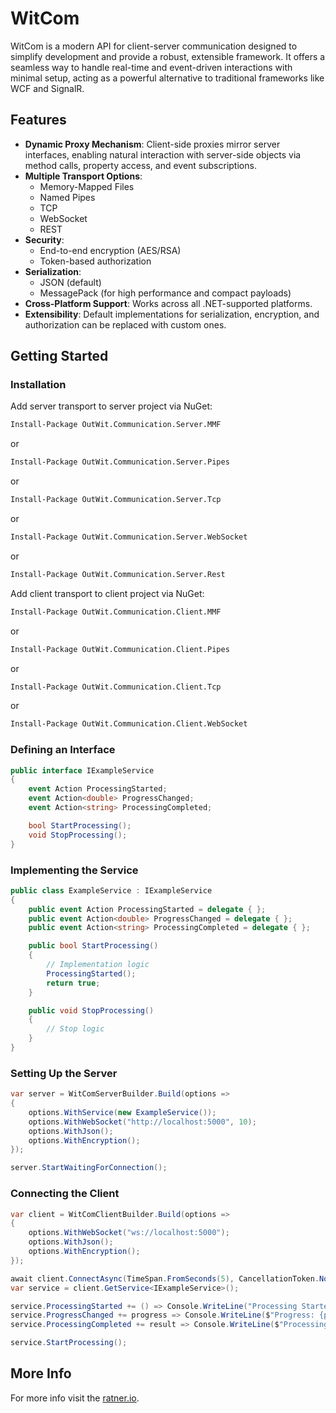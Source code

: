 # WitCom

WitCom is a modern API for client-server communication designed to simplify development and provide a robust, extensible framework. It offers a seamless way to handle real-time and event-driven interactions with minimal setup, acting as a powerful alternative to traditional frameworks like WCF and SignalR.

## Features

- **Dynamic Proxy Mechanism**: Client-side proxies mirror server interfaces, enabling natural interaction with server-side objects via method calls, property access, and event subscriptions.
- **Multiple Transport Options**:
  - Memory-Mapped Files
  - Named Pipes
  - TCP
  - WebSocket
  - REST
- **Security**:
  - End-to-end encryption (AES/RSA)
  - Token-based authorization
- **Serialization**:
  - JSON (default)
  - MessagePack (for high performance and compact payloads)
- **Cross-Platform Support**: Works across all .NET-supported platforms.
- **Extensibility**: Default implementations for serialization, encryption, and authorization can be replaced with custom ones.

## Getting Started

### Installation
Add server transport to server project via NuGet:
```bash
Install-Package OutWit.Communication.Server.MMF
```
or
```bash
Install-Package OutWit.Communication.Server.Pipes
```
or
```bash
Install-Package OutWit.Communication.Server.Tcp
```
or
```bash
Install-Package OutWit.Communication.Server.WebSocket
```
or
```bash
Install-Package OutWit.Communication.Server.Rest
```

Add client transport to client project via NuGet:
```bash
Install-Package OutWit.Communication.Client.MMF
```
or
```bash
Install-Package OutWit.Communication.Client.Pipes
```
or
```bash
Install-Package OutWit.Communication.Client.Tcp
```
or
```bash
Install-Package OutWit.Communication.Client.WebSocket
```

### Defining an Interface
```csharp
public interface IExampleService
{
    event Action ProcessingStarted;
    event Action<double> ProgressChanged;
    event Action<string> ProcessingCompleted;

    bool StartProcessing();
    void StopProcessing();
}
```

### Implementing the Service
```csharp
public class ExampleService : IExampleService
{
    public event Action ProcessingStarted = delegate { };
    public event Action<double> ProgressChanged = delegate { };
    public event Action<string> ProcessingCompleted = delegate { };

    public bool StartProcessing()
    {
        // Implementation logic
        ProcessingStarted();
        return true;
    }

    public void StopProcessing()
    {
        // Stop logic
    }
}
```

### Setting Up the Server
```csharp
var server = WitComServerBuilder.Build(options =>
{
    options.WithService(new ExampleService());
    options.WithWebSocket("http://localhost:5000", 10);
    options.WithJson();
    options.WithEncryption();
});

server.StartWaitingForConnection();
```

### Connecting the Client
```csharp
var client = WitComClientBuilder.Build(options =>
{
    options.WithWebSocket("ws://localhost:5000");
    options.WithJson();
    options.WithEncryption();
});

await client.ConnectAsync(TimeSpan.FromSeconds(5), CancellationToken.None);
var service = client.GetService<IExampleService>();

service.ProcessingStarted += () => Console.WriteLine("Processing Started");
service.ProgressChanged += progress => Console.WriteLine($"Progress: {progress}%");
service.ProcessingCompleted += result => Console.WriteLine($"Processing Completed: {result}");

service.StartProcessing();
```

## More Info
For more info visit the [ratner.io](https://ratner.io/witcom/).

